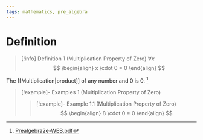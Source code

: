 ```yaml
---
tags: mathematics, pre_algebra
---
```


# Definition

> [!info] Definition 1 (Multiplication Property of Zero)
> $\forall x$
> $$
> \begin{align}
> x \cdot 0 = 0
> \end{align}
> $$

The [[Multiplication|product]] of any number and $0$ is $0$. [^1]

> [!example]- Examples 1 (Multiplication Property of Zero)
> > [!example]- Example 1.1 (Multiplication Property of Zero)
> > $$
> > \begin{align}
> > 8 \cdot 0 = 0
> > \end{align}
> > $$

[^1]: [Prealgebra2e-WEB.pdf](zotero://open-pdf/library/items/W4QW2QZI?page=65)
